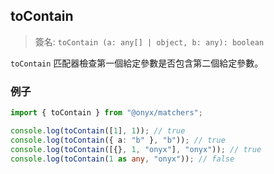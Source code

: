 ## toContain

> 簽名: `toContain (a: any[] | object, b: any): boolean`

`toContain` 匹配器檢查第一個給定參數是否包含第二個給定參數。

### 例子

```ts
import { toContain } from "@onyx/matchers";

console.log(toContain([1], 1)); // true
console.log(toContain({ a: "b" }, "b")); // true
console.log(toContain([{}, 1, "onyx"], "onyx")); // true
console.log(toContain(1 as any, "onyx")); // false
```
